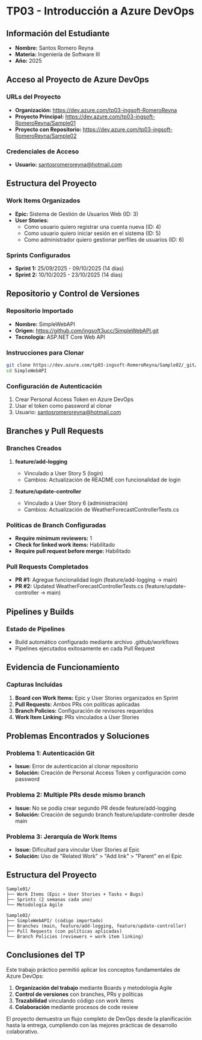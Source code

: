 # TP03 - Introducción a Azure DevOps

## Información del Estudiante
- **Nombre:** Santos Romero Reyna
- **Materia:** Ingeniería de Software III
- **Año:** 2025

## Acceso al Proyecto de Azure DevOps

### URLs del Proyecto
- **Organización:** https://dev.azure.com/tp03-ingsoft-RomeroReyna
- **Proyecto Principal:** https://dev.azure.com/tp03-ingsoft-RomeroReyna/Sample01
- **Proyecto con Repositorio:** https://dev.azure.com/tp03-ingsoft-RomeroReyna/Sample02

### Credenciales de Acceso
- **Usuario:** santosromeroreyna@hotmail.com

## Estructura del Proyecto

### Work Items Organizados
- **Epic:** Sistema de Gestión de Usuarios Web (ID: 3)
- **User Stories:**
  - Como usuario quiero registrar una cuenta nueva (ID: 4)
  - Como usuario quiero iniciar sesión en el sistema (ID: 5) 
  - Como administrador quiero gestionar perfiles de usuarios (ID: 6)

### Sprints Configurados
- **Sprint 1:** 25/09/2025 - 09/10/2025 (14 días)
- **Sprint 2:** 10/10/2025 - 23/10/2025 (14 días)

## Repositorio y Control de Versiones

### Repositorio Importado
- **Nombre:** SimpleWebAPI
- **Origen:** https://github.com/ingsoft3ucc/SimpleWebAPI.git
- **Tecnología:** ASP.NET Core Web API

### Instrucciones para Clonar
```bash
git clone https://dev.azure.com/tp03-ingsoft-RomeroReyna/Sample02/_git/SimpleWebAPI
cd SimpleWebAPI
```

### Configuración de Autenticación
1. Crear Personal Access Token en Azure DevOps
2. Usar el token como password al clonar
3. Usuario: santosromeroreyna@hotmail.com

## Branches y Pull Requests

### Branches Creados
1. **feature/add-logging**
   - Vinculado a User Story 5 (login)
   - Cambios: Actualización de README con funcionalidad de login

2. **feature/update-controller**  
   - Vinculado a User Story 6 (administración)
   - Cambios: Actualización de WeatherForecastControllerTests.cs

### Políticas de Branch Configuradas
- **Require minimum reviewers:** 1
- **Check for linked work items:** Habilitado
- **Require pull request before merge:** Habilitado

### Pull Requests Completados
- **PR #1:** Agregue funcionalidad login (feature/add-logging → main)
- **PR #2:** Updated WeatherForecastControllerTests.cs (feature/update-controller → main)

## Pipelines y Builds

### Estado de Pipelines
- Build automático configurado mediante archivo .github/workflows
- Pipelines ejecutados exitosamente en cada Pull Request

## Evidencia de Funcionamiento

### Capturas Incluidas
1. **Board con Work Items:** Epic y User Stories organizados en Sprint
2. **Pull Requests:** Ambos PRs con políticas aplicadas
3. **Branch Policies:** Configuración de revisores requeridos
4. **Work Item Linking:** PRs vinculados a User Stories

## Problemas Encontrados y Soluciones

### Problema 1: Autenticación Git
- **Issue:** Error de autenticación al clonar repositorio
- **Solución:** Creación de Personal Access Token y configuración como password

### Problema 2: Multiple PRs desde mismo branch
- **Issue:** No se podía crear segundo PR desde feature/add-logging
- **Solución:** Creación de segundo branch feature/update-controller desde main

### Problema 3: Jerarquía de Work Items
- **Issue:** Dificultad para vincular User Stories al Epic
- **Solución:** Uso de "Related Work" > "Add link" > "Parent" en el Epic

## Estructura del Proyecto

```
Sample01/
├── Work Items (Epic + User Stories + Tasks + Bugs)
├── Sprints (2 semanas cada uno)
└── Metodología Agile

Sample02/  
├── SimpleWebAPI/ (código importado)
├── Branches (main, feature/add-logging, feature/update-controller)
├── Pull Requests (con políticas aplicadas)
└── Branch Policies (reviewers + work item linking)
```

## Conclusiones del TP

Este trabajo práctico permitió aplicar los conceptos fundamentales de Azure DevOps:

1. **Organización del trabajo** mediante Boards y metodología Agile
2. **Control de versiones** con branches, PRs y políticas
3. **Trazabilidad** vinculando código con work items
4. **Colaboración** mediante procesos de code review

El proyecto demuestra un flujo completo de DevOps desde la planificación hasta la entrega, cumpliendo con las mejores prácticas de desarrollo colaborativo.
